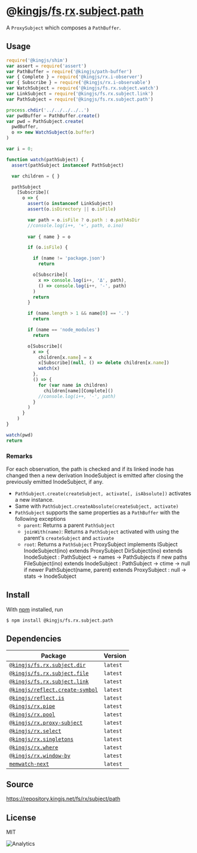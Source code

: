# @[kingjs][@kingjs]/[fs][ns0].[rx][ns1].[subject][ns2].[path][ns3]
A `ProxySubject` which composes a `PathBuffer`.
## Usage
```js
require('@kingjs/shim')
var assert = require('assert')
var PathBuffer = require('@kingjs/path-buffer')
var { Complete } = require('@kingjs/rx.i-observer')
var { Subscribe } = require('@kingjs/rx.i-observable')
var WatchSubject = require('@kingjs/fs.rx.subject.watch')
var LinkSubject = require('@kingjs/fs.rx.subject.link')
var PathSubject = require('@kingjs/fs.rx.subject.path')

process.chdir('../../../../..')
var pwdBuffer = PathBuffer.create()
var pwd = PathSubject.create(
  pwdBuffer,
  o => new WatchSubject(o.buffer)
)

var i = 0;

function watch(pathSubject) {
  assert(pathSubject instanceof PathSubject)

  var children = { }

  pathSubject
    [Subscribe](
      o => {
        assert(o instanceof LinkSubject)
        assert(o.isDirectory || o.isFile)

        var path = o.isFile ? o.path : o.pathAsDir
        //console.log(i++, '+', path, o.ino)
        
        var { name } = o

        if (o.isFile) {

          if (name != 'package.json')
            return

          o[Subscribe](
            x => console.log(i++, 'Δ', path),
            () => console.log(i++, '-', path)
          )
          return
        }

        if (name.length > 1 && name[0] == '.')
          return

        if (name == 'node_modules')
          return

        o[Subscribe](
          x => {
            children[x.name] = x
            x[Subscribe](null, () => delete children[x.name])
            watch(x)
          },
          () => {
            for (var name in children)
              children[name][Complete]()
            //console.log(i++, '-', path)
          }
        )
      }
    )
}

watch(pwd)
return
```




### Remarks
For each observation, the path is checked and if its linked inode  has changed then a new derivation InodeSubject is emitted after closing the previously emitted InodeSubject, if any.
 - `PathSubject.create(createSubject, activate[, isAbsolute])` activates a new instance.
 - Same with `PathSubject.createAbsolute(createSubject, activate)`
 - `PathSubject` supports the same properties as a `PathBuffer` with the following exceptions
   - `parent`: Returns a parent `PathSubject`
   - `joinWith(name)`: Returns a `PathSubject` activated with using the parent's `createSubject` and `activate`
   - `root`: Returns a `PathSubject` ProxySubject implements ISubject InodeSubject(ino) extends ProxySubject DirSubject(ino) extends InodeSubject : PathSubject -> names -> PathSubjects if new paths FileSubject(ino) extends InodeSubject : PathSubject -> ctime -> null if newer PathSubject(name, parent) extends ProxySubject : null -> stats -> InodeSubject

## Install
With [npm](https://npmjs.org/) installed, run
```
$ npm install @kingjs/fs.rx.subject.path
```
## Dependencies
|Package|Version|
|---|---|
|[`@kingjs/fs.rx.subject.dir`](https://www.npmjs.com/package/@kingjs/fs.rx.subject.dir)|`latest`|
|[`@kingjs/fs.rx.subject.file`](https://www.npmjs.com/package/@kingjs/fs.rx.subject.file)|`latest`|
|[`@kingjs/fs.rx.subject.link`](https://www.npmjs.com/package/@kingjs/fs.rx.subject.link)|`latest`|
|[`@kingjs/reflect.create-symbol`](https://www.npmjs.com/package/@kingjs/reflect.create-symbol)|`latest`|
|[`@kingjs/reflect.is`](https://www.npmjs.com/package/@kingjs/reflect.is)|`latest`|
|[`@kingjs/rx.pipe`](https://www.npmjs.com/package/@kingjs/rx.pipe)|`latest`|
|[`@kingjs/rx.pool`](https://www.npmjs.com/package/@kingjs/rx.pool)|`latest`|
|[`@kingjs/rx.proxy-subject`](https://www.npmjs.com/package/@kingjs/rx.proxy-subject)|`latest`|
|[`@kingjs/rx.select`](https://www.npmjs.com/package/@kingjs/rx.select)|`latest`|
|[`@kingjs/rx.singletons`](https://www.npmjs.com/package/@kingjs/rx.singletons)|`latest`|
|[`@kingjs/rx.where`](https://www.npmjs.com/package/@kingjs/rx.where)|`latest`|
|[`@kingjs/rx.window-by`](https://www.npmjs.com/package/@kingjs/rx.window-by)|`latest`|
|[`memwatch-next`](https://www.npmjs.com/package/memwatch-next)|`latest`|
## Source
https://repository.kingjs.net/fs/rx/subject/path
## License
MIT

![Analytics](https://analytics.kingjs.net/fs/rx/subject/path)

[@kingjs]: https://www.npmjs.com/package/kingjs
[ns0]: https://www.npmjs.com/package/@kingjs/fs
[ns1]: https://www.npmjs.com/package/@kingjs/fs.rx
[ns2]: https://www.npmjs.com/package/@kingjs/fs.rx.subject
[ns3]: https://www.npmjs.com/package/@kingjs/fs.rx.subject.path
